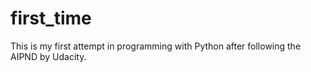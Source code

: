 # first_time
This is my first attempt in programming with Python after following the AIPND by Udacity.
